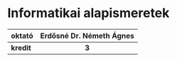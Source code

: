 # Informatikai alapismeretek

| oktató | Erdősné Dr. Németh Ágnes |
| :- | :-: |
| **kredit** | **3** |